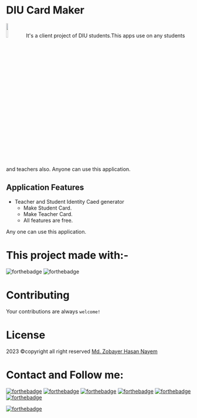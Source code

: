 # DIU Card Maker
<img src="https://github.com/zobayerdev/DIU_Card_Maker/assets/74914169/3fe0ef69-9dae-465a-9b47-68ac83ae616a" width=10% height=10%>
It's a client project of DIU students.This apps use on any students and teachers also. Anyone can use this application.

## Application Features
- Teacher and Student Identity Caed  generator
  - Make Student Card.
  - Make Teacher Card. 
  - All features are free.

Any one can use this application.

# This project made with:-
![forthebadge](https://img.shields.io/badge/Android_Studio-5C2D91?style=for-the-badge&logo=android%20studio&logoColor=white)
![forthebadge](https://img.shields.io/badge/Java-5C2D91?style=for-the-badge&logo=java&logoColor=white)
<!-- ![forthebadge](https://img.shields.io/badge/roomdatabase-5C2D91?style=for-the-badge&logo=room%20database&logoColor=white) -->


# Contributing
Your contributions are always `welcome!`

# License
2023 ©copyright all right reserved [Md. Zobayer Hasan Nayem](https://mail.google.com/mail/?view=cm&fs=1&to=zobayer.dev@gmail.com)

# Contact and Follow me:
[![forthebadge](https://img.shields.io/badge/Gmail-D14836?style=for-the-badge&logo=gmail&logoColor=white)](https://mail.google.com/mail/?view=cm&fs=1&to=zobayer.dev@gmail.com)
[![forthebadge](https://img.shields.io/badge/Facebook-D14836?style=for-the-badge&logo=facebook&logoColor=white)](https://www.facebook.com/zobayerdev/)
[![forthebadge](https://img.shields.io/badge/LinkedIn-D14836?style=for-the-badge&logo=linkedin&logoColor=white)](https://www.linkedin.com/in/zobayerdev/)
[![forthebadge](https://img.shields.io/badge/Instagram-D14836?style=for-the-badge&logo=instagram&logoColor=white)](https://www.instagram.com/zobayerdev/)
[![forthebadge](https://img.shields.io/badge/GitHub-D14836?style=for-the-badge&logo=github&logoColor=white)](https://www.github.com/Trodev-IT/)
[![forthebadge](https://img.shields.io/badge/GitHub-100000?style=for-the-badge&logo=github&logoColor=white)](https://www.github.com/zobayerdev/)
<!-- [![forthebadge](https://img.shields.io/badge/Android-3DDC84?style=for-the-badge&logo=android&logoColor=white)](https://www.android.com/zobayerdev/) -->
[![forthebadge](https://img.shields.io/badge/Google_Play-414141?style=for-the-badge&logo=google-play&logoColor=white)](https://play.google.com/store/apps/dev?id=6580660399707616800)
 
<!-- Image board -->
<!-- <img src="https://user-images.githubusercontent.com/74914169/235325219-766dd1d4-feee-419b-a57e-df1faca3dcc5.png" width=85% height=80%> --> 
